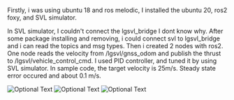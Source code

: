 Firstly, i was using ubuntu 18 and ros melodic, I installed the ubuntu 20, ros2 foxy, and SVL simulator.

In SVL simulator, I couldn't connect the lgsvl_bridge I dont know why. After some package installing and removing, i could connect svl to lgsvl_bridge and i can read the topics and msg types. Then i created 2 nodes with ros2. One node reads the velocity from /lgsvl/gnss_odom and publish the thrust to /lgsvl/vehicle_control_cmd. I used PID controller, and tuned it by using SVL simulator. In sample code, the target velocity is 25m/s. Steady state error occured and about 0.1 m/s.

![Optional Text](../main/images/ss1.png)
![Optional Text](../main/images/ss2.png)
![Optional Text](../main/images/ss3.png)
